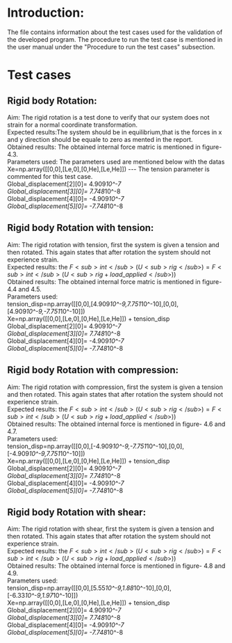 # Introduction:
The file contains information about the test cases used for the validation of the developed program.
The procedure to run the test case is mentioned in the user manual under the "Procedure to run the test cases" subsection.
# Test cases
## Rigid body Rotation:
Aim: The rigid rotation is a test done to verify that our system does not strain for a normal coordinate transformation.<br/>
Expected results:The system should be in equilibrium,that is the forces in x and y direction should be equale to zero as mented in the report.<br/>
Obtained results: The obtained internal force matric is mentioned in figure-4.3.<br/>
Parameters used: The parameters used are mentioned below with the datas<br/>
Xe=np.array([[0,0],[Le,0],[0,He],[Le,He]]) --- The tension parameter is commented for this test case.<br/>
Global_displacement[2][0]= 4.909*10^-7 <br/>
Global_displacement[3][0]= 7.748*10^-8 <br/>
Global_displacement[4][0]= -4.909*10^-7 <br/>
Global_displacement[5][0]= -7.748*10^-8 <br/>
## Rigid body Rotation with tension:
Aim: The rigid rotation with tension, first the system is given a tension and then rotated. This again states that after rotation the system should not experience strain.<br/>
Expected results: the $F<sub>int</sub>(U<sub>rig</sub>)=F<sub>int</sub>(U<sub>rig+load\_applied</sub>))$  <br/>
Obtained results: The obtained internal force matric is mentioned in figure- 4.4 and 4.5. <br/>
Parameters used: <br/>
tension_disp=np.array([[0,0],[4.909*10^-9,7.751*10^-10],[0,0],[4.909*10^-9,-7.751*10^-10]]) <br/>
Xe=np.array([[0,0],[Le,0],[0,He],[Le,He]]) + tension_disp
Global_displacement[2][0]= 4.909*10^-7 <br/>
Global_displacement[3][0]= 7.748*10^-8 <br/>
Global_displacement[4][0]= -4.909*10^-7 <br/>
Global_displacement[5][0]= -7.748*10^-8 <br/>
## Rigid body Rotation with compression:
Aim: The rigid rotation with compression, first the system is given a tension and then rotated. This again states that after rotation the system should not experience strain. <br/>
Expected results: the $F<sub>int</sub>(U<sub>rig</sub>)=F<sub>int</sub>(U<sub>rig+load\_applied</sub>))$  <br/>
Obtained results: The obtained internal force is mentioned in figure- 4.6 and 4.7. <br/>
Parameters used: <br/>
tension_disp=np.array([[0,0],[-4.909*10^-9,-7.751*10^-10],[0,0],[-4.909*10^-9,7.751*10^-10]]) <br/>
Xe=np.array([[0,0],[Le,0],[0,He],[Le,He]]) + tension_disp <br/>
Global_displacement[2][0]= 4.909*10^-7 <br/>
Global_displacement[3][0]= 7.748*10^-8 <br/>
Global_displacement[4][0]= -4.909*10^-7 <br/>
Global_displacement[5][0]= -7.748*10^-8 <br/>
## Rigid body Rotation with shear:
Aim: The rigid rotation with shear, first the system is given a tension and then rotated. This again states that after rotation the system should not experience strain. <br/>
Expected results: the $F<sub>int</sub>(U<sub>rig</sub>)=F<sub>int</sub>(U<sub>rig+load\_applied</sub>))$   <br/>
Obtained results: The obtained internal force is mentioned in figure- 4.8 and 4.9. <br/>
Parameters used: <br/>
tension_disp=np.array([[0,0],[5.55*10^-9,1.88*10^-10],[0,0],[-6.33*10^-9,1.97*10^-10]]) <br/>
Xe=np.array([[0,0],[Le,0],[0,He],[Le,He]]) + tension_disp <br/>
Global_displacement[2][0]= 4.909*10^-7  <br/>
Global_displacement[3][0]= 7.748*10^-8 <br/>
Global_displacement[4][0]= -4.909*10^-7 <br/>
Global_displacement[5][0]= -7.748*10^-8 <br/>
